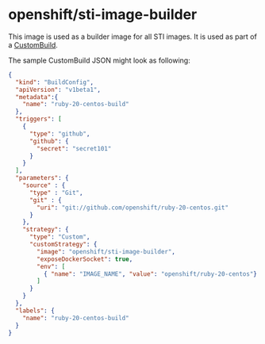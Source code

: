 openshift/sti-image-builder
============================

This image is used as a builder image for all STI images. It is used as part of
a [CustomBuild](https://github.com/openshift/origin/blob/master/docs/builds.md#custom-builds).

The sample CustomBuild JSON might look as following:

```json
{
  "kind": "BuildConfig",
  "apiVersion": "v1beta1",
  "metadata":{
    "name": "ruby-20-centos-build"
  },
  "triggers": [
    {
      "type": "github",
      "github": {
        "secret": "secret101"
      }
    }
  ],
  "parameters": {
    "source" : {
      "type" : "Git",
      "git" : {
        "uri": "git://github.com/openshift/ruby-20-centos.git"
      }
    },
    "strategy": {
      "type": "Custom",
      "customStrategy": {
        "image": "openshift/sti-image-builder",
        "exposeDockerSocket": true,
        "env": [
          { "name": "IMAGE_NAME", "value": "openshift/ruby-20-centos"}
        ]
      }
    }
  },
  "labels": {
    "name": "ruby-20-centos-build"
  }
}

```

